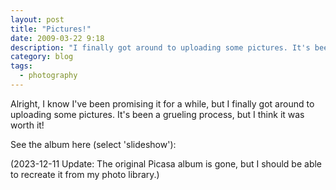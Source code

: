 ```yaml
---
layout: post
title: "Pictures!"
date: 2009-03-22 9:18
description: "I finally got around to uploading some pictures. It's been a grueling process, but I think it was worth it!"
category: blog
tags:
  - photography
---
```


Alright, I know I've been promising it for a while, but I finally got around to uploading some pictures. It's been a grueling process, but I think it was worth it!

See the album here (select 'slideshow'):

(2023-12-11 Update: The original Picasa album is gone, but I should be able to recreate it from my photo library.)
